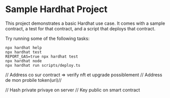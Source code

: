 # Sample Hardhat Project

This project demonstrates a basic Hardhat use case. It comes with a sample contract, a test for that contract, and a script that deploys that contract.

Try running some of the following tasks:

```shell
npx hardhat help
npx hardhat test
REPORT_GAS=true npx hardhat test
npx hardhat node
npx hardhat run scripts/deploy.ts
```

// Address co sur contract => verify nft et upgrade possiblement
// Address de mon probile token(uri)//

// Hash private privaye on server
// Key public on smart contract
